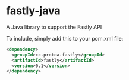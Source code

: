 # fastly-java
A Java library to support the Fastly API

To include, simply add this to your pom.xml file:
```xml
<dependency>
  <groupId>cc.protea.fastly</groupId>
  <artifactId>fastly</artifactId>
  <version>0.1</version>
</dependency>
```

